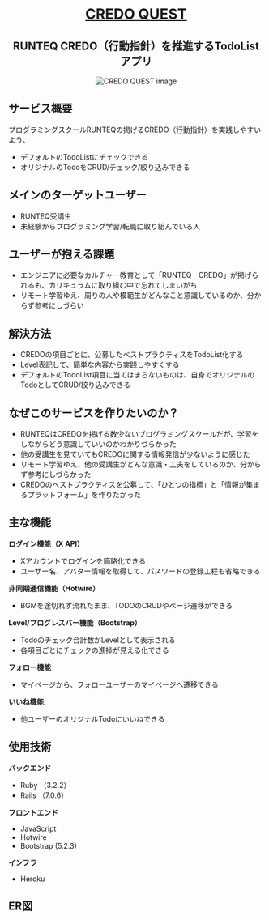 <div align="center">
  <h1><a href="https://www.credo-quest.com/" target="_blank">CREDO QUEST</a></h1>
  <h2>RUNTEQ CREDO（行動指針）を推進するTodoListアプリ</h2>
  <img src="https://github.com/furukawaeiichi/CREDO_QUEST/blob/main/app/assets/images/ogp.jpg?raw=true" alt="CREDO QUEST image"/>
</div>


## サービス概要
プログラミングスクールRUNTEQの掲げるCREDO（行動指針）を実践しやすいよう、
- デフォルトのTodoListにチェックできる
- オリジナルのTodoをCRUD/チェック/絞り込みできる

## メインのターゲットユーザー
- RUNTEQ受講生
- 未経験からプログラミング学習/転職に取り組んでいる人

## ユーザーが抱える課題
- エンジニアに必要なカルチャー教育として「RUNTEQ　CREDO」が掲げられるも、カリキュラムに取り組む中で忘れてしまいがち
- リモート学習ゆえ、周りの人や模範生がどんなこと意識しているのか、分からず参考にしづらい

## 解決方法
- CREDOの項目ごとに、公募したベストプラクティスをTodoList化する
- Level表記して、簡単な内容から実践しやすくする
- デフォルトのTodoList項目に当てはまらないものは、自身でオリジナルのTodoとしてCRUD/絞り込みできる

## なぜこのサービスを作りたいのか？
- RUNTEQはCREDOを掲げる数少ないプログラミングスクールだが、学習をしながらどう意識していいのかわかりづらかった
- 他の受講生を見ていてもCREDOに関する情報発信が少ないように感じた
- リモート学習ゆえ、他の受講生がどんな意識・工夫をしているのか、分からず参考にしづらかった
- CREDOのベストプラクティスを公募して、「ひとつの指標」と「情報が集まるプラットフォーム」を作りたかった

## 主な機能
  **ログイン機能（X API）**
  - Xアカウントでログインを簡略化できる
  - ユーザー名、アバター情報を取得して、パスワードの登録工程も省略できる

  **非同期通信機能（Hotwire）**
  - BGMを途切れず流れたまま、TODOのCRUDやページ遷移ができる

  **Level/プログレスバー機能（Bootstrap）**
  - Todoのチェック合計数がLevelとして表示される
  - 各項目ごとにチェックの進捗が見える化できる

  **フォロー機能**
  - マイページから、フォローユーザーのマイページへ遷移できる

  **いいね機能**
  - 他ユーザーのオリジナルTodoにいいねできる

## 使用技術
  **バックエンド**
  - Ruby （3.2.2）
  - Rails （7.0.6）
  
  **フロントエンド**
  - JavaScript
  - Hotwire
  - Bootstrap  (5.2.3)
  
  **インフラ**
  - Heroku

## ER図

